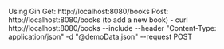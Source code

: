 Using Gin
Get: http://localhost:8080/books
Post: http://localhost:8080/books (to add a new book)
    - curl http://localhost:8080/books --include --header "Content-Type: application/json" -d "@demoData.json" --request POST